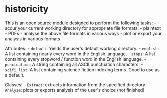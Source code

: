 # historicity

This is an open source module designed to perform the following tasks:
    - scour your current working directory for appropriate file formats:
        - plaintext
        - PDFs
    - analyse the above file formats in various ways
    - plot or export your analysis in various formats
    
Attributes:
    - `default`: Yields the user's default working directory.
    - `english`: A list containing nearly every word in the English language.
    - `stops`: A list containing every stopword / function word in the English language.
    - `punctuation`: A string containing all ASCII punctuation characters.
    - `scifi_list`: A list containing science fiction indexing terms. Good to use as a default.
    
Classes:
    - `Extract`: extracts information from the specified directory
    - `Analyze`: plots or exports analysis of the user's choice (not finished)
